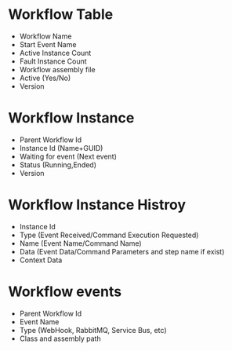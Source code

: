 ﻿# Workflow Table
* Workflow Name
* Start Event Name
* Active Instance Count
* Fault Instance Count
* Workflow assembly file
* Active (Yes/No)
* Version

# Workflow Instance
* Parent Workflow Id
* Instance Id (Name+GUID)
* Waiting for event (Next event)
* Status (Running,Ended)
* Version 

# Workflow Instance Histroy
* Instance Id
* Type (Event Received/Command Execution Requested)
* Name (Event Name/Command Name)
* Data (Event Data/Command Parameters and step name if exist)
* Context Data

# Workflow events
* Parent Workflow Id
* Event Name
* Type (WebHook, RabbitMQ, Service Bus, etc)
* Class and assembly path